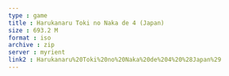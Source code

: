 ```yaml
---
type : game
title : Harukanaru Toki no Naka de 4 (Japan)
size : 693.2 M
format : iso
archive : zip
server : myrient
link2 : Harukanaru%20Toki%20no%20Naka%20de%204%20%28Japan%29
---
```

